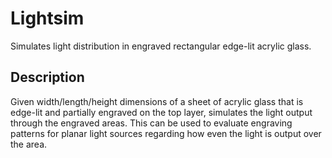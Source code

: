 # Lightsim

Simulates light distribution in engraved rectangular edge-lit acrylic glass.

## Description

Given width/length/height dimensions of a sheet of acrylic glass that is edge-lit and partially engraved on the top layer, simulates the light output through the engraved areas. This can be used to evaluate engraving patterns for planar light sources regarding how even the light is output over the area.